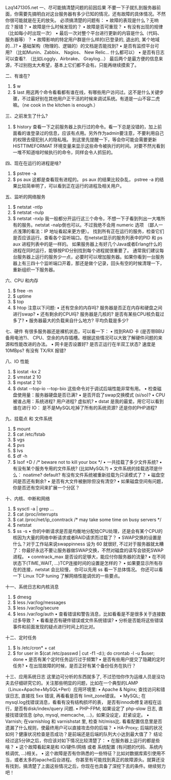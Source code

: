 Lzq1471305.net
一、尽可能搞清楚问题的前因后果
不要一下子就扎到服务器前面，你需要先搞明白对这台服务器有多少已知的情况，还有故障的具体情况。不然你很可能就是在无的放矢。
必须搞清楚的问题有：
•	故障的表现是什么？无响应？报错？
•	故障是什么时候发现的？
•	故障是否可重现？
•	有没有出现的规律（比如每小时出现一次）
•	最后一次对整个平台进行更新的内容是什么（代码、服务器等）？
•	故障影响的特定用户群是什么样的(已登录的, 退出的, 某个地域的…)?
•	基础架构（物理的、逻辑的）的文档是否能找到?
•	是否有监控平台可用? （比如Munin、Zabbix、 Nagios、 New Relic… 什么都可以）
•	是否有日志可以查看?. （比如Loggly、Airbrake、 Graylog…）
最后两个是最方便的信息来源，不过别抱太大希望，基本上它们都不会有。只能再继续摸索了。

二、有谁在?
1.	$ w 
2.	$ last 
用这两个命令看看都有谁在线，有哪些用户访问过。这不是什么关键步骤，不过最好别在其他用户正干活的时候来调试系统。有道是一山不容二虎嘛。（ne cook in the kitchen is enough.）

三、之前发生了什么?
1.	$ history 
查看一下之前服务器上执行过的命令。看一下总是没错的，加上前面看的谁登录过的信息，应该有点用。另外作为admin要注意，不要利用自己的权限去侵犯别人的隐私哦。
到这里先提醒一下，等会你可能会需要更新 HISTTIMEFORMAT 环境变量来显示这些命令被执行的时间。对要不然光看到一堆不知道啥时候执行的命令，同样会令人抓狂的。

四、现在在运行的进程是啥?
1.	$ pstree -a 
2.	$ ps aux 
这都是查看现有进程的。 ps aux 的结果比较杂乱， pstree -a 的结果比较简单明了，可以看到正在运行的进程及相关用户。

五、监听的网络服务
1.	$ netstat -ntlp 
2.	$ netstat -nulp 
3.	$ netstat -nxlp 
我一般都分开运行这三个命令，不想一下子看到列出一大堆所有的服务。netstat -nalp倒也可以。不过我绝不会用 numeric 选项 （鄙人一点浅薄的看法：IP 地址看起来更方便）。
找到所有正在运行的服务，检查它们是否应该运行。查看各个监听端口。在netstat显示的服务列表中的PID 和 ps aux 进程列表中的是一样的。
如果服务器上有好几个Java或者Erlang什么的进程在同时运行，能够按PID分别找到每个进程就很重要了。
通常我们建议每台服务器上运行的服务少一点，必要时可以增加服务器。如果你看到一台服务器上有三四十个监听端口开着，那还是做个记录，回头有空的时候清理一下，重新组织一下服务器。

六、CPU 和内存
1.	$ free -m 
2.	$ uptime 
3.	$ top 
4.	$ htop 
注意以下问题:
•	还有空余的内存吗? 服务器是否正在内存和硬盘之间进行swap?
•	还有剩余的CPU吗? 服务器是几核的? 是否有某些CPU核负载过多了?
•	服务器最大的负载来自什么地方? 平均负载是多少?

七、硬件
有很多服务器还是裸机状态，可以看一下：
•	找到RAID 卡 (是否带BBU备用电池?)、 CPU、空余的内存插槽。根据这些情况可以大致了解硬件问题的来源和性能改进的办法。
•	网卡是否设置好? 是否正运行在半双工状态? 速度是10MBps? 有没有 TX/RX 报错?

八、IO 性能
1.	$ iostat -kx 2 
2.	$ vmstat 2 10 
3.	$ mpstat 2 10 
4.	$ dstat --top-io --top-bio 
这些命令对于调试后端性能非常有用。
•	检查磁盘使用量：服务器硬盘是否已满?
•	是否开启了swap交换模式 (si/so)?
•	CPU被谁占用：系统进程? 用户进程? 虚拟机?
•	dstat 是我的最爱。用它可以看到谁在进行 IO： 是不是MySQL吃掉了所有的系统资源? 还是你的PHP进程?

九、挂载点 和 文件系统
1.	$ mount 
2.	$ cat /etc/fstab 
3.	$ vgs 
4.	$ pvs 
5.	$ lvs 
6.	$ df -h 
7.	$ lsof +D / /* beware not to kill your box */ 
•	一共挂载了多少文件系统?
•	有没有某个服务专用的文件系统? (比如MySQL?)
•	文件系统的挂载选项是什么： noatime? default? 有没有文件系统被重新挂载为只读模式了？
•	磁盘空间是否还有剩余?
•	是否有大文件被删除但没有清空?
•	如果磁盘空间有问题，你是否还有空间来扩展一个分区？

十、内核、中断和网络
1.	$ sysctl -a | grep ... 
2.	$ cat /proc/interrupts 
3.	$ cat /proc/net/ip_conntrack /* may take some time on busy servers */ 
4.	$ netstat 
5.	$ ss -s 
•	你的中断请求是否是均衡地分配给CPU处理，还是会有某个CPU的核因为大量的网络中断请求或者RAID请求而过载了？
•	SWAP交换的设置是什么？对于工作站来说swappinness 设为 60 就很好, 不过对于服务器就太糟了：你最好永远不要让服务器做SWAP交换，不然对磁盘的读写会锁死SWAP进程。
•	conntrack_max 是否设的足够大，能应付你服务器的流量?
•	在不同状态下(TIME_WAIT, …)TCP连接时间的设置是怎样的？
•	如果要显示所有存在的连接，netstat 会比较慢， 你可以先用 ss 看一下总体情况。
你还可以看一下 Linux TCP tuning 了解网络性能调优的一些要点。

十一、系统日志和内核消息
1.	$ dmesg 
2.	$ less /var/log/messages 
3.	$ less /var/log/secure 
4.	$ less /var/log/auth 
•	查看错误和警告消息，比如看看是不是很多关于连接数过多导致？
•	看看是否有硬件错误或文件系统错误?
•	分析是否能将这些错误事件和前面发现的疑点进行时间上的比对。

十二、定时任务
1.	$ ls /etc/cron* + cat 
2.	$ for user in $(cat /etc/passwd | cut -f1 -d:); do crontab -l -u $user; done 
•	是否有某个定时任务运行过于频繁?
•	是否有些用户提交了隐藏的定时任务?
•	在出现故障的时候，是否正好有某个备份任务在执行？

十三、应用系统日志
这里边可分析的东西就多了, 不过恐怕你作为运维人员是没功夫去仔细研究它的。关注那些明显的问题，比如在一个典型的LAMP（Linux+Apache+MySQL+Perl）应用环境里:
•	Apache & Nginx; 查找访问和错误日志, 直接找 5xx 错误, 再看看是否有 limit_zone错误。
•	MySQL; 在mysql.log找错误消息，看看有没有结构损坏的表， 是否有innodb修复进程在运行，是否有disk/index/query 问题.
•	PHP-FPM; 如果设定了 php-slow 日志, 直接找错误信息 (php, mysql, memcache, …)，如果没设定，赶紧设定。
•	Varnish; 在varnishlog 和 varnishstat 里, 检查 hit/miss比. 看看配置信息里是否遗漏了什么规则，使最终用户可以直接攻击你的后端？
•	HA-Proxy; 后端的状况如何？健康状况检查是否成功？是前端还是后端的队列大小达到最大值了？
结论
经过这5分钟之后，你应该对如下情况比较清楚了：
•	在服务器上运行的都是些啥？
•	这个故障看起来是和 IO/硬件/网络 或者 系统配置 (有问题的代码、系统内核调优, …)相关。
•	这个故障是否有你熟悉的一些特征？比如对数据库索引使用不当，或者太多的apache后台进程。
你甚至有可能找到真正的故障源头。就算还没有找到，搞清楚了上面这些情况之后，你现在也具备了深挖下去的条件。继续努力吧！

